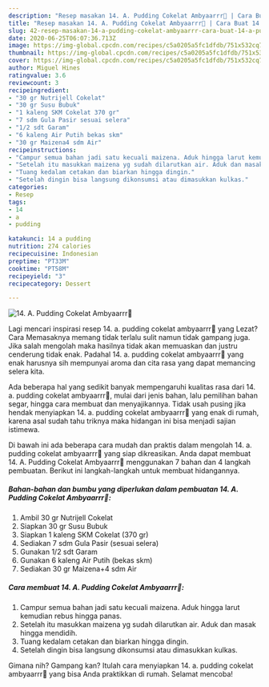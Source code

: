 ```yaml
---
description: "Resep masakan 14. A. Pudding Cokelat Ambyaarrr🍫 | Cara Buat 14. A. Pudding Cokelat Ambyaarrr🍫 Yang Enak Dan Lezat"
title: "Resep masakan 14. A. Pudding Cokelat Ambyaarrr🍫 | Cara Buat 14. A. Pudding Cokelat Ambyaarrr🍫 Yang Enak Dan Lezat"
slug: 42-resep-masakan-14-a-pudding-cokelat-ambyaarrr-cara-buat-14-a-pudding-cokelat-ambyaarrr-yang-enak-dan-lezat
date: 2020-06-25T06:07:36.713Z
image: https://img-global.cpcdn.com/recipes/c5a0205a5fc1dfdb/751x532cq70/14-a-pudding-cokelat-ambyaarrr🍫-foto-resep-utama.jpg
thumbnail: https://img-global.cpcdn.com/recipes/c5a0205a5fc1dfdb/751x532cq70/14-a-pudding-cokelat-ambyaarrr🍫-foto-resep-utama.jpg
cover: https://img-global.cpcdn.com/recipes/c5a0205a5fc1dfdb/751x532cq70/14-a-pudding-cokelat-ambyaarrr🍫-foto-resep-utama.jpg
author: Miguel Hines
ratingvalue: 3.6
reviewcount: 3
recipeingredient:
- "30 gr Nutrijell Cokelat"
- "30 gr Susu Bubuk"
- "1 kaleng SKM Cokelat 370 gr"
- "7 sdm Gula Pasir sesuai selera"
- "1/2 sdt Garam"
- "6 kaleng Air Putih bekas skm"
- "30 gr Maizena4 sdm Air"
recipeinstructions:
- "Campur semua bahan jadi satu kecuali maizena. Aduk hingga larut kemudian rebus hingga panas."
- "Setelah itu masukkan maizena yg sudah dilarutkan air. Aduk dan masak hingga mendidih."
- "Tuang kedalam cetakan dan biarkan hingga dingin."
- "Setelah dingin bisa langsung dikonsumsi atau dimasukkan kulkas."
categories:
- Resep
tags:
- 14
- a
- pudding

katakunci: 14 a pudding 
nutrition: 274 calories
recipecuisine: Indonesian
preptime: "PT33M"
cooktime: "PT58M"
recipeyield: "3"
recipecategory: Dessert

---
```



![14. A. Pudding Cokelat Ambyaarrr🍫](https://img-global.cpcdn.com/recipes/c5a0205a5fc1dfdb/751x532cq70/14-a-pudding-cokelat-ambyaarrr🍫-foto-resep-utama.jpg)

Lagi mencari inspirasi resep 14. a. pudding cokelat ambyaarrr🍫 yang Lezat? Cara Memasaknya memang tidak terlalu sulit namun tidak gampang juga. Jika salah mengolah maka hasilnya tidak akan memuaskan dan justru cenderung tidak enak. Padahal 14. a. pudding cokelat ambyaarrr🍫 yang enak harusnya sih mempunyai aroma dan cita rasa yang dapat memancing selera kita.

Ada beberapa hal yang sedikit banyak mempengaruhi kualitas rasa dari 14. a. pudding cokelat ambyaarrr🍫, mulai dari jenis bahan, lalu pemilihan bahan segar, hingga cara membuat dan menyajikannya. Tidak usah pusing jika hendak menyiapkan 14. a. pudding cokelat ambyaarrr🍫 yang enak di rumah, karena asal sudah tahu triknya maka hidangan ini bisa menjadi sajian istimewa.




Di bawah ini ada beberapa cara mudah dan praktis dalam mengolah 14. a. pudding cokelat ambyaarrr🍫 yang siap dikreasikan. Anda dapat membuat 14. A. Pudding Cokelat Ambyaarrr🍫 menggunakan 7 bahan dan 4 langkah pembuatan. Berikut ini langkah-langkah untuk membuat hidangannya.

<!--inarticleads1-->

##### Bahan-bahan dan bumbu yang diperlukan dalam pembuatan 14. A. Pudding Cokelat Ambyaarrr🍫:

1. Ambil 30 gr Nutrijell Cokelat
1. Siapkan 30 gr Susu Bubuk
1. Siapkan 1 kaleng SKM Cokelat (370 gr)
1. Sediakan 7 sdm Gula Pasir (sesuai selera)
1. Gunakan 1/2 sdt Garam
1. Gunakan 6 kaleng Air Putih (bekas skm)
1. Sediakan 30 gr Maizena+4 sdm Air




<!--inarticleads2-->

##### Cara membuat 14. A. Pudding Cokelat Ambyaarrr🍫:

1. Campur semua bahan jadi satu kecuali maizena. Aduk hingga larut kemudian rebus hingga panas.
1. Setelah itu masukkan maizena yg sudah dilarutkan air. Aduk dan masak hingga mendidih.
1. Tuang kedalam cetakan dan biarkan hingga dingin.
1. Setelah dingin bisa langsung dikonsumsi atau dimasukkan kulkas.




Gimana nih? Gampang kan? Itulah cara menyiapkan 14. a. pudding cokelat ambyaarrr🍫 yang bisa Anda praktikkan di rumah. Selamat mencoba!
